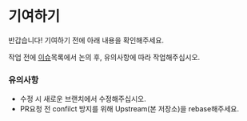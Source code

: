 # 기여하기

반갑습니다! 기여하기 전에 아래 내용을 확인해주세요.

작업 전에 [이슈](https://github.com/YaeheeChoe/DanawaJBNU/issues)목록에서 논의 후, 유의사항에 따라 작업해주십시오.

### 유의사항
- 수정 시 새로운 브랜치에서 수정해주십시오.
- PR요청 전 confilct 방지를 위해 Upstream(본 저장소)을 rebase해주세요. 

